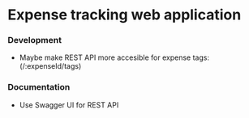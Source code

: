 # Expense tracking web application

### Development

- Maybe make REST API more accesible for expense tags: (/:expenseId/tags)

### Documentation

- Use Swagger UI for REST API